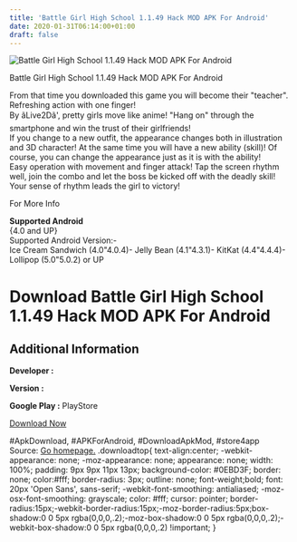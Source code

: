 ```yaml
---
title: 'Battle Girl High School 1.1.49 Hack MOD APK For Android'
date: 2020-01-31T06:14:00+01:00
draft: false
---
```


![Battle Girl High School 1.1.49 Hack MOD APK For Android](https://i0.wp.com/apkhome.net/wp-content/uploads/2017/06/Battle-Girl-High-School-1.1.49.png "Battle Girl High School 1.1.49 Hack MOD APK For Android")

  

Battle Girl High School 1.1.49 Hack MOD APK For Android

From that time you downloaded this game you will become their "teacher".  
Refreshing action with one finger!  
By ãLive2Dã', pretty girls move like anime! "Hang on" through the smartphone and win the trust of their girlfriends!  
If you change to a new outfit, the appearance changes both in illustration and 3D character! At the same time you will have a new ability (skill)! Of course, you can change the appearance just as it is with the ability!  
Easy operation with movement and finger attack! Tap the screen rhythm well, join the combo and let the boss be kicked off with the deadly skill! Your sense of rhythm leads the girl to victory!

For More Info

**Supported Android**  
{4.0 and UP}  
Supported Android Version:-  
Ice Cream Sandwich (4.0"4.0.4)- Jelly Bean (4.1"4.3.1)- KitKat (4.4"4.4.4)- Lollipop (5.0"5.0.2) or UP

Download Battle Girl High School 1.1.49 Hack MOD APK For Android
================================================================

Additional Information
----------------------

**Developer :**

**Version :**

**Google Play :** PlayStore

  

[Download Now](https://store4app.co/post/battle-girl-high-school-1-1-49-hack-mod-apk-for-android_1573670976)

  
#ApkDownload, #APKForAndroid, #DownloadApkMod, #store4app  
Source: [Go homepage.](https://store4app.co/post/battle-girl-high-school-1-1-49-hack-mod-apk-for-android_1573670976) .downloadtop{ text-align:center; -webkit-appearance: none; -moz-appearance: none; appearance: none; width: 100%; padding: 9px 9px 11px 13px; background-color: #0EBD3F; border: none; color:#fff; border-radius: 3px; outline: none; font-weight;bold; font: 20px 'Open Sans', sans-serif; -webkit-font-smoothing: antialiased; -moz-osx-font-smoothing: grayscale; color: #fff; cursor: pointer; border-radius:15px;-webkit-border-radius:15px;-moz-border-radius:5px;box-shadow:0 0 5px rgba(0,0,0,.2);-moz-box-shadow:0 0 5px rgba(0,0,0,.2);-webkit-box-shadow:0 0 5px rgba(0,0,0,.2) !important; }